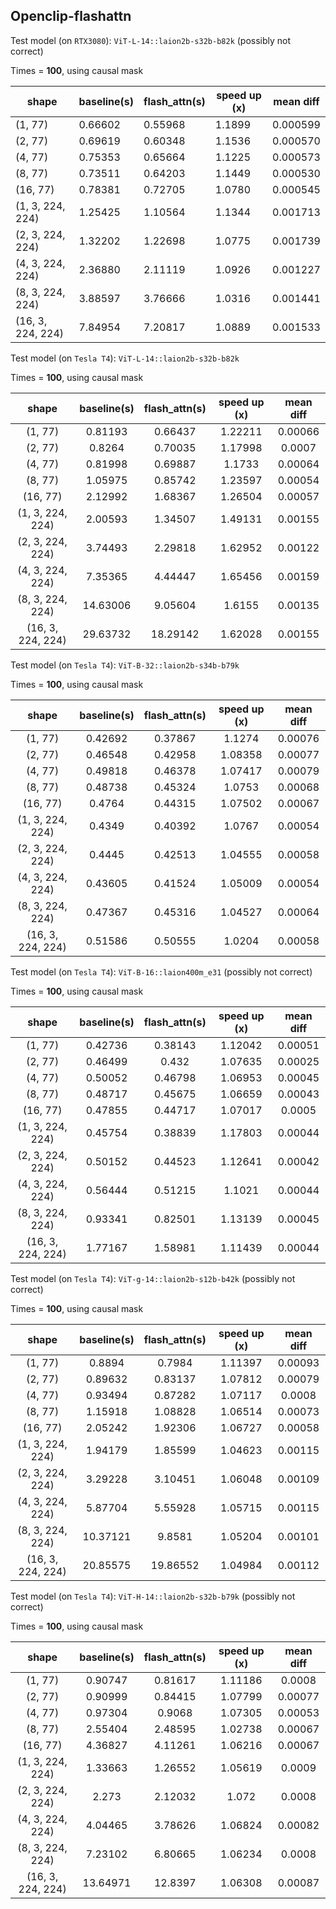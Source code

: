 ## Openclip-flashattn

Test model (on `RTX3080`): `ViT-L-14::laion2b-s32b-b82k` (possibly not correct)

Times = **100**, using causal mask

| shape             | baseline(s) | flash_attn(s) | speed up (x) | mean diff |
|-------------------|-------------|---------------|--------------|-----------|
| (1, 77)           | 0.66602     | 0.55968       | 1.1899       | 0.000599  |
| (2, 77)           | 0.69619     | 0.60348       | 1.1536       | 0.000570  |
| (4, 77)           | 0.75353     | 0.65664       | 1.1225       | 0.000573  |
| (8, 77)           | 0.73511     | 0.64203       | 1.1449       | 0.000530  |
| (16, 77)          | 0.78381     | 0.72705       | 1.0780       | 0.000545  |
| (1, 3, 224, 224)  | 1.25425     | 1.10564       | 1.1344       | 0.001713  |
| (2, 3, 224, 224)  | 1.32202     | 1.22698       | 1.0775       | 0.001739  |
| (4, 3, 224, 224)  | 2.36880     | 2.11119       | 1.0926       | 0.001227  |
| (8, 3, 224, 224)  | 3.88597     | 3.76666       | 1.0316       | 0.001441  |
| (16, 3, 224, 224) | 7.84954     | 7.20817       | 1.0889       | 0.001533  |

Test model (on `Tesla T4`): `ViT-L-14::laion2b-s32b-b82k`

Times = **100**, using causal mask

|       shape       | baseline(s) | flash_attn(s) | speed up (x) | mean diff |
|:-----------------:|:-----------:|:-------------:|:------------:|:---------:|
| (1, 77)           |     0.81193 |       0.66437 |      1.22211 |   0.00066 |
| (2, 77)           |      0.8264 |       0.70035 |      1.17998 |    0.0007 |
| (4, 77)           |     0.81998 |       0.69887 |       1.1733 |   0.00064 |
| (8, 77)           |     1.05975 |       0.85742 |      1.23597 |   0.00054 |
| (16, 77)          |     2.12992 |       1.68367 |      1.26504 |   0.00057 |
| (1, 3, 224, 224)  |     2.00593 |       1.34507 |      1.49131 |   0.00155 |
| (2, 3, 224, 224)  |     3.74493 |       2.29818 |      1.62952 |   0.00122 |
| (4, 3, 224, 224)  |     7.35365 |       4.44447 |      1.65456 |   0.00159 |
| (8, 3, 224, 224)  |    14.63006 |       9.05604 |       1.6155 |   0.00135 |
| (16, 3, 224, 224) |    29.63732 |      18.29142 |      1.62028 |   0.00155 |

Test model (on `Tesla T4`): `ViT-B-32::laion2b-s34b-b79k`

Times = **100**, using causal mask

|       shape       | baseline(s) | flash_attn(s) | speed up (x) | mean diff |
|:-----------------:|:-----------:|:-------------:|:------------:|:---------:|
| (1, 77)           |     0.42692 |       0.37867 |       1.1274 |   0.00076 |
| (2, 77)           |     0.46548 |       0.42958 |      1.08358 |   0.00077 |
| (4, 77)           |     0.49818 |       0.46378 |      1.07417 |   0.00079 |
| (8, 77)           |     0.48738 |       0.45324 |       1.0753 |   0.00068 |
| (16, 77)          |      0.4764 |       0.44315 |      1.07502 |   0.00067 |
| (1, 3, 224, 224)  |      0.4349 |       0.40392 |       1.0767 |   0.00054 |
| (2, 3, 224, 224)  |      0.4445 |       0.42513 |      1.04555 |   0.00058 |
| (4, 3, 224, 224)  |     0.43605 |       0.41524 |      1.05009 |   0.00054 |
| (8, 3, 224, 224)  |     0.47367 |       0.45316 |      1.04527 |   0.00064 |
| (16, 3, 224, 224) |     0.51586 |       0.50555 |       1.0204 |   0.00058 |

Test model (on `Tesla T4`): `ViT-B-16::laion400m_e31` (possibly not correct)

Times = **100**, using causal mask

|       shape       | baseline(s) | flash_attn(s) | speed up (x) | mean diff |
|:-----------------:|:-----------:|:-------------:|:------------:|:---------:|
| (1, 77)           |     0.42736 |       0.38143 |      1.12042 |   0.00051 |
| (2, 77)           |     0.46499 |         0.432 |      1.07635 |   0.00025 |
| (4, 77)           |     0.50052 |       0.46798 |      1.06953 |   0.00045 |
| (8, 77)           |     0.48717 |       0.45675 |      1.06659 |   0.00043 |
| (16, 77)          |     0.47855 |       0.44717 |      1.07017 |    0.0005 |
| (1, 3, 224, 224)  |     0.45754 |       0.38839 |      1.17803 |   0.00044 |
| (2, 3, 224, 224)  |     0.50152 |       0.44523 |      1.12641 |   0.00042 |
| (4, 3, 224, 224)  |     0.56444 |       0.51215 |       1.1021 |   0.00044 |
| (8, 3, 224, 224)  |     0.93341 |       0.82501 |      1.13139 |   0.00045 |
| (16, 3, 224, 224) |     1.77167 |       1.58981 |      1.11439 |   0.00044 |

Test model (on `Tesla T4`): `ViT-g-14::laion2b-s12b-b42k` (possibly not correct)

Times = **100**, using causal mask

|       shape       | baseline(s) | flash_attn(s) | speed up (x) | mean diff |
|:-----------------:|:-----------:|:-------------:|:------------:|:---------:|
| (1, 77)           |      0.8894 |        0.7984 |      1.11397 |   0.00093 |
| (2, 77)           |     0.89632 |       0.83137 |      1.07812 |   0.00079 |
| (4, 77)           |     0.93494 |       0.87282 |      1.07117 |    0.0008 |
| (8, 77)           |     1.15918 |       1.08828 |      1.06514 |   0.00073 |
| (16, 77)          |     2.05242 |       1.92306 |      1.06727 |   0.00058 |
| (1, 3, 224, 224)  |     1.94179 |       1.85599 |      1.04623 |   0.00115 |
| (2, 3, 224, 224)  |     3.29228 |       3.10451 |      1.06048 |   0.00109 |
| (4, 3, 224, 224)  |     5.87704 |       5.55928 |      1.05715 |   0.00115 |
| (8, 3, 224, 224)  |    10.37121 |        9.8581 |      1.05204 |   0.00101 |
| (16, 3, 224, 224) |    20.85575 |      19.86552 |      1.04984 |   0.00112 |

Test model (on `Tesla T4`): `ViT-H-14::laion2b-s32b-b79k` (possibly not correct)

Times = **100**, using causal mask

|       shape       | baseline(s) | flash_attn(s) | speed up (x) | mean diff |
|:-----------------:|:-----------:|:-------------:|:------------:|:---------:|
| (1, 77)           |     0.90747 |       0.81617 |      1.11186 |    0.0008 |
| (2, 77)           |     0.90999 |       0.84415 |      1.07799 |   0.00077 |
| (4, 77)           |     0.97304 |        0.9068 |      1.07305 |   0.00053 |
| (8, 77)           |     2.55404 |       2.48595 |      1.02738 |   0.00067 |
| (16, 77)          |     4.36827 |       4.11261 |      1.06216 |   0.00067 |
| (1, 3, 224, 224)  |     1.33663 |       1.26552 |      1.05619 |    0.0009 |
| (2, 3, 224, 224)  |       2.273 |       2.12032 |        1.072 |    0.0008 |
| (4, 3, 224, 224)  |     4.04465 |       3.78626 |      1.06824 |   0.00082 |
| (8, 3, 224, 224)  |     7.23102 |       6.80665 |      1.06234 |    0.0008 |
| (16, 3, 224, 224) |    13.64971 |       12.8397 |      1.06308 |   0.00087 |
